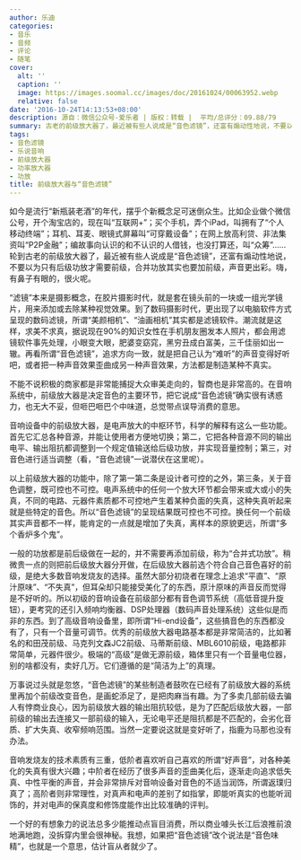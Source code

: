 ```yaml
---
author: 乐迪
categories:
- 音乐
- 音频
- 评论
- 随笔
cover:
  alt: ''
  caption: ''
  image: https://images.soomal.cc/images/doc/20161024/00063952.webp
  relative: false
date: '2016-10-24T14:13:53+08:00'
description: 源自：微信公众号-爱乐者 | 版权：转载 |  平均/总评分：09.88/79
summary: 古老的前级放大器了，最近被有些人说成是“音色滤镜”，还富有煽动性地说，不要以为只有后级功放才需要前级，合并功放其实也要加前级，声音更出彩。嗨，有鼻子有眼的，很火呢……
tags:
- 音色滤镜
- 乐说音响
- 前级放大器
- 功率放大器
- 功放
title: 前级放大器与“音色滤镜”
---
```


如今是流行“新瓶装老酒”的年代，摆乎个新概念足可迷倒众生。比如企业做个微信公号，开个淘宝店的，现在叫“互联网+”；买个手机，弄个iPad，叫拥有了“个人移动终端”；耳机、耳麦、眼镜式屏幕叫“可穿戴设备”；在网上放高利贷、非法集资叫“P2P金融”；编故事向认识的和不认识的人借钱，也没打算还，叫“众筹”……轮到古老的前级放大器了，最近被有些人说成是“音色滤镜”，还富有煽动性地说，不要以为只有后级功放才需要前级，合并功放其实也要加前级，声音更出彩。嗨，有鼻子有眼的，很火呢。

“滤镜”本来是摄影概念，在胶片摄影时代，就是套在镜头前的一块或一组光学镜片，用来添加或去除某种视觉效果。到了数码摄影时代，更出现了以电脑软件方式呈现的数码滤镜，所谓“美颜相机”、“油画相机”其实都是滤镜软件。潮流就是这样，求美不求真，据说现在90%的知识女性在手机朋友圈发本人照片，都会用滤镜软件事先处理，小眼变大眼，肥婆变窈窕，黑穷丑成白富美，三千佳丽如出一辙。再看所谓“音色滤镜”，追求方向一致，就是把自己认为“难听”的声音变得好听吧，或者把一种声音效果歪曲成另一种声音效果，方法都是制造某种不真实。

不能不说积极的商家都是非常能捕捉大众审美走向的，智商也是非常高的。在音响系统中，前级放大器是决定音色的主要环节，把它说成“音色滤镜”确实很有诱惑力，也无大不妥，但咂巴咂巴个中味道，总觉带点误导消费的意思。

音响设备中的前级放大器，是电声放大的中枢环节，科学的解释有这么一些功能。首先它汇总各种音源，并能让使用者方便地切换；第二，它把各种音源不同的输出电平、输出阻抗都调整到一个规定值输送给后级功放，并实现音量控制；第三，对音色进行适当调整（看，“音色滤镜”一说潜伏在这里呢）。

以上前级放大器的功能中，除了第一第二条是设计者可控的之外，第三条，关于音色调整，既可控也不可控。电声系统中的任何一个放大环节都会带来或大或小的失真，不同的电路、元器件素质都不可控地产生着某种负面的失真，这种失真听起来就是些特定的音色。所以“音色滤镜”的呈现结果既可控也不可控。换任何一个前级其实声音都不一样，能肯定的一点就是增加了失真，离样本的原貌更远，所谓“多个香炉多个鬼”。

一般的功放都是前后级做在一起的，并不需要再添加前级，称为“合并式功放”。稍微贵一点的则把前后级放大器分开做，在后级放大器前选个符合自己音色喜好的前级，是绝大多数音响发烧友的选择。虽然大部分初烧者在理念上追求“平直”、“原汁原味”、“不失真”，但耳朵却只能接受美化了的东西，原汁原味的声音反而觉得是不好听的。所以初级的音响设备在前级部分都有音色调节系统（高低音提升旋钮），更考究的还引入频响均衡器、DSP处理器（数码声音处理系统）这些似是而非的东西。到了高级音响设备里，即所谓“Hi-end设备”，这些搞音色的东西都没有了，只有一个音量可调节。优秀的前级放大器电路基本都是非常简洁的，比如著名的和田茂前级、马克列文森JC2前级、马蒂斯前级、MBL6010前级，电路都非常简单，元器件很少。极端的“高级”是做无源前级，箱体里只有一个音量电位器，别的啥都没有，卖好几万。它们遵循的是“简洁为上”的真理。

万事说过头就是忽悠，“音色滤镜”的某些制造者鼓吹在已经有了前级放大器的系统里再加个前级改变音色，是画蛇添足了，是把肉麻当有趣。为了多卖几部前级去骗人有悖商业良心，因为前级放大器的输出阻抗较低，是为了匹配后级放大器，一部前级的输出去连接又一部前级的输入，无论电平还是阻抗都是不匹配的，会劣化音质、扩大失真、收窄频响范围。当然一定要说这就是变好听了，指鹿为马那也没有办法。

音响发烧友的技术素质有三重，低阶者喜欢听自己喜欢的所谓“好声音”，对各种美化的失真有很大兴趣；中阶者在经历了很多声音的歪曲美化后，逐渐走向追求低失真、中性平衡的声音，并会非常排斥对音响设备对音色的不适当润饰，所谓返璞归真了；高阶者则非常理性，对真声和电声的差别了如指掌，即能听真实的也能听润饰的，并对电声的保真度和修饰度能作出比较准确的评判。

一个好的有想象力的说法总多少能推动点盲目消费，所以商业噱头长江后浪推前浪地满地跑，没拆穿内里会很神秘。我想，如果把“音色滤镜”改个说法是“音色味精”，也就是一个意思，估计盲从者就少了。